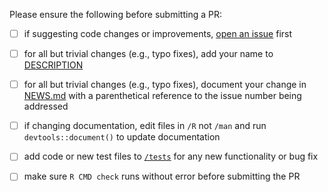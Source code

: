 Please ensure the following before submitting a PR:

 - [ ] if suggesting code changes or improvements, [open an issue](https://github.com/cloudyr/PACKAGENAME/issues/new) first
 - [ ] for all but trivial changes (e.g., typo fixes), add your name to [DESCRIPTION](https://github.com/cloudyr/PACKAGENAME/blob/master/DESCRIPTION)
 - [ ] for all but trivial changes (e.g., typo fixes), document your change in [NEWS.md](https://github.com/cloudyr/PACKAGENAME/blob/master/NEWS.md) with a parenthetical reference to the issue number being addressed
 - [ ] if changing documentation, edit files in `/R` not `/man` and run `devtools::document()` to update documentation
 - [ ] add code or new test files to [`/tests`](https://github.com/cloudyr/PACKAGENAME/tree/master/tests/testthat) for any new functionality or bug fix
 - [ ] make sure `R CMD check` runs without error before submitting the PR

